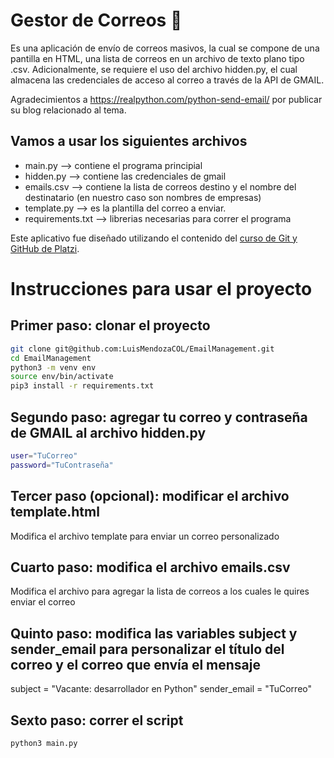 # Gestor de Correos 💚
Es una aplicación de envío de correos masivos, la cual se compone de una pantilla en HTML, una lista de correos en un archivo de texto plano tipo .csv. Adicionalmente, se requiere el uso del archivo hidden.py, el cual almacena las credenciales de acceso al correo a través de la API de GMAIL.

Agradecimientos a https://realpython.com/python-send-email/ por publicar su blog relacionado al tema.

## Vamos a usar los siguientes archivos
* main.py  --> contiene el programa principial
* hidden.py --> contiene las credenciales de gmail
* emails.csv --> contiene la lista de correos destino y el nombre del destinatario (en nuestro caso son nombres de empresas)
* template.py --> es la plantilla del correo a enviar.
* requirements.txt --> librerias necesarias para correr el programa

Este aplicativo fue diseñado utilizando el contenido del [curso de Git y GitHub de Platzi](https://platzi.com/cursos/git-github/ "a ver el curso").

# Instrucciones para usar el proyecto

## Primer paso: clonar el proyecto
```sh
git clone git@github.com:LuisMendozaCOL/EmailManagement.git
cd EmailManagement
python3 -m venv env
source env/bin/activate
pip3 install -r requirements.txt
```
## Segundo paso: agregar tu correo y contraseña de GMAIL al archivo hidden.py
```sh
user="TuCorreo"
password="TuContraseña"
```

## Tercer paso (opcional): modificar el archivo template.html
Modifica el archivo template para enviar un correo personalizado

## Cuarto paso: modifica el archivo emails.csv
Modifica el archivo para agregar la lista de correos a los cuales le quires enviar el correo

## Quinto paso: modifica las variables subject y sender_email para personalizar el título del correo y el correo que envía el mensaje

subject = "Vacante: desarrollador en Python"
sender_email = "TuCorreo"
        
## Sexto paso: correr el script

```sh
python3 main.py
```

